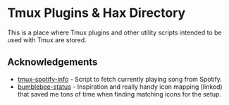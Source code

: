 # Tmux Plugins & Hax Directory
This is a place where Tmux plugins and other utility scripts intended to be
used with Tmux are stored.

## Acknowledgements
* [tmux-spotify-info](https://github.com/jdxcode/tmux-spotify-info) - Script to
  fetch currently playing song from Spotify.
* [bumblebee-status](https://github.com/tobi-wan-kenobi/bumblebee-status/blob/main/themes/icons/awesome-fonts.json) -
  Inspiration and really handy icon mapping (linked) that saved me tons of time
  when finding matching icons for the setup.
